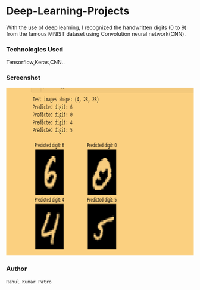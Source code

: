 # Deep-Learning-Projects

With the use of deep learning, I recognized the handwritten digits (0 to 9) from the famous MNIST dataset using Convolution neural network(CNN).

### Technologies Used

Tensorflow,Keras,CNN..


### Screenshot

<img src ='https://github.com/Rahul1582/Deep-Learning-Projects/blob/master/Digit%20Recognition/result.PNG' width=850 height=450>



### Author 
```
Rahul Kumar Patro




